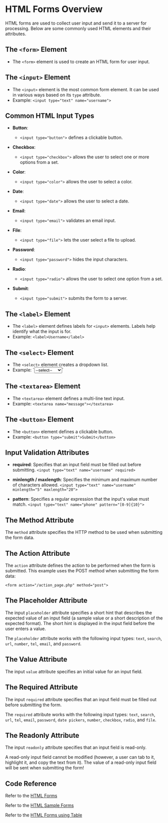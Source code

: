 
# HTML Forms Overview

HTML forms are used to collect user input and send it to a server for processing. Below are some commonly used HTML elements and their attributes.

## The `<form>` Element
- The `<form>` element is used to create an HTML form for user input.

## The `<input>` Element
- The `<input>` element is the most common form element. It can be used in various ways based on its `type` attribute.
- Example:
  `<input type="text" name="username">`

## Common HTML Input Types

- **Button**:
  - `<input type="button">` defines a clickable button.

- **Checkbox**:
  - `<input type="checkbox">` allows the user to select one or more options from a set.

- **Color**:
  - `<input type="color">` allows the user to select a color.

- **Date**:
  - `<input type="date">` allows the user to select a date.

- **Email**:
  - `<input type="email">` validates an email input.

- **File**:
  - `<input type="file">` lets the user select a file to upload.

- **Password**:
  - `<input type="password">` hides the input characters.

- **Radio**:
  - `<input type="radio">` allows the user to select one option from a set.

- **Submit**:
  - `<input type="submit">` submits the form to a server.

## The `<label>` Element
- The `<label>` element defines labels for `<input>` elements. Labels help identify what the input is for.
- Example:
  `<label>Username</label>`

## The `<select>` Element
- The `<select>` element creates a dropdown list.
- Example:
  `<select name="state">
    <option>--select--</option>
    <option>Kerala</option>
    <option>Tamil Nadu</option>
  </select>`

## The `<textarea>` Element
- The `<textarea>` element defines a multi-line text input.
- Example:
  `<textarea name="message"></textarea>`

## The `<button>` Element
- The `<button>` element defines a clickable button.
- Example:
  `<button type="submit">Submit</button>`

## Input Validation Attributes
- **required**: Specifies that an input field must be filled out before submitting.
  `<input type="text" name="username" required>`

- **minlength / maxlength**: Specifies the minimum and maximum number of characters allowed.
  `<input type="text" name="username" minlength="5" maxlength="20">`

- **pattern**: Specifies a regular expression that the input's value must match.
  `<input type="text" name="phone" pattern="[0-9]{10}">`

## The Method Attribute
The `method` attribute specifies the HTTP method to be used when submitting the form data.

## The Action Attribute
The `action` attribute defines the action to be performed when the form is submitted. This example uses the POST method when submitting the form data:

`<form action="/action_page.php" method="post">`

## The Placeholder Attribute
The input `placeholder` attribute specifies a short hint that describes the expected value of an input field (a sample value or a short description of the expected format). The short hint is displayed in the input field before the user enters a value.

The `placeholder` attribute works with the following input types: `text`, `search`, `url`, `number`, `tel`, `email`, and `password`.

## The Value Attribute
The input `value` attribute specifies an initial value for an input field.

## The Required Attribute
The input `required` attribute specifies that an input field must be filled out before submitting the form.

The `required` attribute works with the following input types: `text`, `search`, `url`, `tel`, `email`, `password`, `date pickers`, `number`, `checkbox`, `radio`, and `file`.

## The Readonly Attribute
The input `readonly` attribute specifies that an input field is read-only.

A read-only input field cannot be modified (however, a user can tab to it, highlight it, and copy the text from it). The value of a read-only input field will be sent when submitting the form!

## Code Reference
Refer to the [HTML Forms](https://github.com/manunmathew/python/raw/main/code/HTML/forms.html)

Refer to the [HTML Sample Forms](https://github.com/manunmathew/python/raw/main/code/HTML/sample_forms.html)

Refer to the [HTML Forms using Table](https://github.com/manunmathew/python/raw/main/code/HTML/form_using_table.html)
